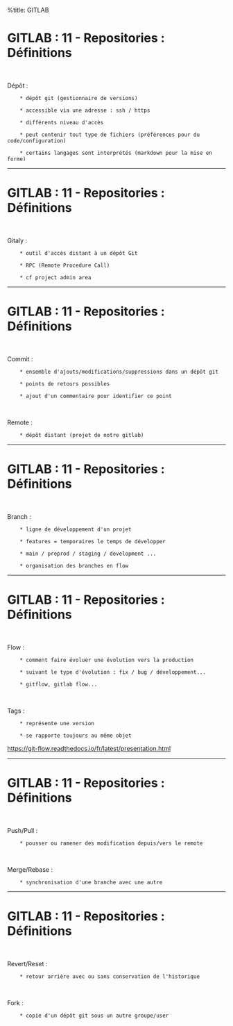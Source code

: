 %title: GITLAB


# GITLAB : 11 - Repositories : Définitions 


<br>

Dépôt :

		* dépôt git (gestionnaire de versions)

		* accessible via une adresse : ssh / https

		* différents niveau d'accès

		* peut contenir tout type de fichiers (préférences pour du code/configuration)

		* certains langages sont interprétés (markdown pour la mise en forme)

----------------------------------------------------------------------------------

# GITLAB : 11 - Repositories : Définitions 


<br>

Gitaly :

		* outil d'accès distant à un dépôt Git

		* RPC (Remote Procedure Call)

		* cf project admin area

----------------------------------------------------------------------------------

# GITLAB : 11 - Repositories : Définitions 

<br>

Commit :

		* ensemble d'ajouts/modifications/suppressions dans un dépôt git

		* points de retours possibles

		* ajout d'un commentaire pour identifier ce point

<br>

Remote :

		* dépôt distant (projet de notre gitlab)

----------------------------------------------------------------------------------

# GITLAB : 11 - Repositories : Définitions 

<br>

Branch :

		* ligne de développement d'un projet

		* features = temporaires le temps de développer

		* main / preprod / staging / development ...

		* organisation des branches en flow

----------------------------------------------------------------------------------

# GITLAB : 11 - Repositories : Définitions 

<br>

Flow : 

		* comment faire évoluer une évolution vers la production

		* suivant le type d'évolution : fix / bug / développement...

		* gitflow, gitlab flow...

<br>

Tags :

		* représente une version 

		* se rapporte toujours au même objet

https://git-flow.readthedocs.io/fr/latest/presentation.html

----------------------------------------------------------------------------------

# GITLAB : 11 - Repositories : Définitions 

<br>

Push/Pull :

		* pousser ou ramener des modification depuis/vers le remote

<br>

Merge/Rebase :

		* synchronisation d'une branche avec une autre

----------------------------------------------------------------------------------

# GITLAB : 11 - Repositories : Définitions 

<br>

Revert/Reset :

		* retour arrière avec ou sans conservation de l'historique

<br>

Fork :

		* copie d'un dépôt git sous un autre groupe/user

